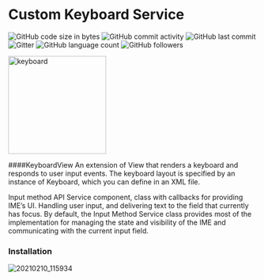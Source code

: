 # Custom Keyboard Service

<img alt="GitHub code size in bytes" src="https://img.shields.io/github/languages/code-size/GalShashua/Custom-Keyboard-Service"> <img alt="GitHub commit activity" src="https://img.shields.io/github/commit-activity/m/GalShashua/Custom-Keyboard-Service?color=%2301ff88"> <img alt="GitHub last commit" src="https://img.shields.io/github/last-commit/GalShashua/Custom-Keyboard-Service?color=%23011f88"> <img alt="Gitter" src="https://img.shields.io/gitter/room/GalShashua/Custom-Keyboard-Service?color=%23ff0000"> <img alt="GitHub language count" src="https://img.shields.io/github/languages/count/GalShashua/Custom-Keyboard-Service?color=%2300ffff"> <img alt="GitHub followers" src="https://img.shields.io/github/followers/GalShashua?label=Follow&style=social">


<img width="198" alt="keyboard" src="https://user-images.githubusercontent.com/56959832/107496154-a3f76580-6b99-11eb-9cb0-2d9d382b44a3.png">

####KeyboardView
An extension of View that renders a keyboard and responds to user input events. The keyboard layout is specified by an instance of Keyboard, which you can define in an XML file.

Input method API
Service component, class with callbacks for providing IME’s UI.
Handling user input, and delivering text to the field that currently has focus. By default, the Input Method Service class provides most of the implementation for managing the state and visibility of the IME and communicating with the current input field.

### Installation
![20210210_115934](https://user-images.githubusercontent.com/56959832/107494472-82957a00-6b97-11eb-9a38-7a0f941dc047.gif)
